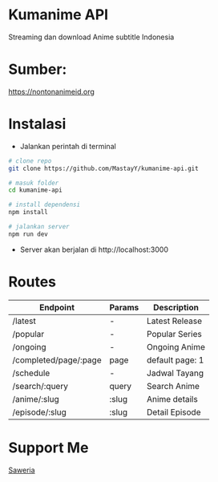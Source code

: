 # Kumanime API

Streaming dan download Anime subtitle Indonesia

# Sumber:

https://nontonanimeid.org

# Instalasi

- Jalankan perintah di terminal

```sh
# clone repo
git clone https://github.com/MastayY/kumanime-api.git

# masuk folder
cd kumanime-api

# install dependensi
npm install

# jalankan server
npm run dev
```

- Server akan berjalan di http://localhost:3000

# Routes

| Endpoint              | Params          | Description                |
| --------------------- | --------------- | -------------------------- |
| /latest               | -               | Latest Release             |
| /popular              | -               | Popular Series             |
| /ongoing              | -               | Ongoing Anime              |
| /completed/page/:page | page            | default page: 1            |
| /schedule             | -               | Jadwal Tayang              |
| /search/:query        | query           | Search Anime               |
| /anime/:slug          | :slug           | Anime details              |
| /episode/:slug        | :slug           | Detail Episode             |

# Support Me
[Saweria](https://saweria.co/Mastay)